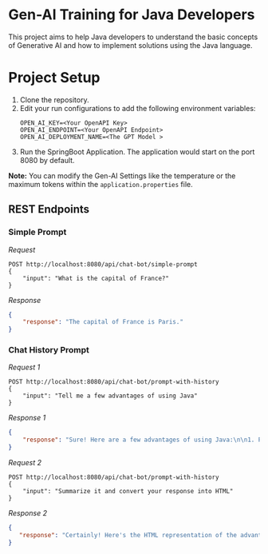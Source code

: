 # Gen-AI Training for Java Developers

This project aims to help Java developers to understand the basic concepts of
Generative AI and how to implement solutions using the Java language.

# Project Setup
1. Clone the repository.
2. Edit your run configurations to add the following environment variables:
   ```
   OPEN_AI_KEY=<Your OpenAPI Key>
   OPEN_AI_ENDPOINT=<Your OpenAPI Endpoint>
   OPEN_AI_DEPLOYMENT_NAME=<The GPT Model >
   ```
3. Run the SpringBoot Application. The application would start on the port 8080 by default.

**Note:** You can modify the Gen-AI Settings like the temperature or the maximum
    tokens within the `application.properties` file.

## REST Endpoints
### Simple Prompt
_Request_
```
POST http://localhost:8080/api/chat-bot/simple-prompt
{
    "input": "What is the capital of France?"
}
```
_Response_
```json
{
    "response": "The capital of France is Paris."
}
```

### Chat History Prompt
_Request 1_
```
POST http://localhost:8080/api/chat-bot/prompt-with-history
{
    "input": "Tell me a few advantages of using Java"
}
```
_Response 1_
```json
{
    "response": "Sure! Here are a few advantages of using Java:\n\n1. Platform independence: Java programs are compiled into bytecode, which can run on any platform with a Java Virtual Machine (JVM). This cross-platform compatibility makes Java a popular choice for building enterprise-level applications.\n\n2. Object-oriented programming: Java follows the object-oriented programming paradigm, which promotes modular and reusable code. This helps in building robust and scalable applications.\n\n3. Rich API: Java provides a vast collection of pre-built libraries and APIs, ranging from graphics rendering to networking and database connectivity. These APIs save development time and effort by providing ready-to-use solutions.\n\n4. Memory management: Java uses automatic garbage collection, which helps in managing memory allocation and deallocation. Developers don't need to worry about manual memory management, improving efficiency and reducing the likelihood of memory leaks.\n\n5. Strong community support: Java has a large and active community of developers, which means you can find extensive documentation, forums, and resources to learn, troubleshoot, and collaborate on Java projects.\n\n6. Security: Java has built-in security features, such as sandboxing, that protect against malicious activities. It also supports cryptography and secure socket layers (SSL) for secure communication.\n\nThese advantages are just a glimpse of what Java offers. It is a versatile language used in a variety of domains, including web development, mobile app development, and enterprise software."
}
```

_Request 2_
```
POST http://localhost:8080/api/chat-bot/prompt-with-history
{
    "input": "Summarize it and convert your response into HTML"
}
```
_Response 2_
```json
{
   "response": "Certainly! Here's the HTML representation of the advantages of using Java:\n\n```html\n<h3>Advantages of Using Java:</h3>\n<ol>\n  <li><strong>Platform independence:</strong> Java programs can run on any platform with a JVM.</li>\n  <li><strong>Object-oriented programming:</strong> Java promotes modular and reusable code through its OOP paradigm.</li>\n  <li><strong>Rich API:</strong> Java provides a wide range of pre-built libraries and APIs.</li>\n  <li><strong>Memory management:</strong> Java uses automatic garbage collection, reducing the need for manual memory management.</li>\n  <li><strong>Strong community support:</strong> Java has an active community of developers, offering extensive resources and support.</li>\n  <li><strong>Security:</strong> Java has built-in security features, such as sandboxing and support for encryption.</li>\n</ol>\n```\n\nFeel free to modify or style the HTML code as necessary."
}
```
